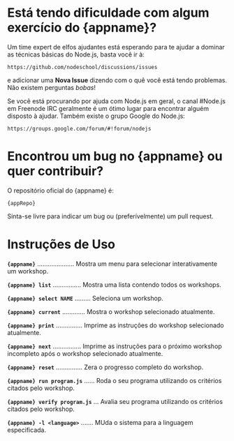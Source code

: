 # Está tendo dificuldade com algum exercício do {appname}?

Um time expert de elfos ajudantes está esperando para te ajudar a dominar as técnicas básicas do Node.js, basta você ir à:

    https://github.com/nodeschool/discussions/issues

e adicionar uma __Nova Issue__ dizendo com o quê você está tendo problemas. Não existem perguntas _bobas_!

Se você está procurando por ajuda com Node.js em geral, o canal #Node.js em Freenode IRC geralmente é um ótimo lugar para encontrar alguém disposto à ajudar. Também existe o grupo Google do Node.js:

    https://groups.google.com/forum/#!forum/nodejs

# Encontrou um bug no {appname} ou quer contribuir?

O repositório oficial do {appname} é:

    {appRepo}

Sinta-se livre para indicar um bug ou (preferívelmente) um pull request.

# Instruções de Uso

__`{appname}`__ ..................... Mostra um menu para selecionar interativamente um workshop.

__`{appname} list`__ ................ Mostra uma lista contendo todos os workshops.

__`{appname} select NAME`__ ......... Seleciona um workshop.

__`{appname} current`__ ............. Mostra o workshop selecionado atualmente.

__`{appname} print`__ ............... Imprime as instruções do workshop selecionado atualmente.

__`{appname} next`__ ................ Imprime as instruções para o próximo workshop incompleto após o workshop selecionado atualmente.

__`{appname} reset`__ ............... Zera o progresso completo do workshop.

__`{appname} run program.js`__ ...... Roda o seu programa utilizando os critérios citados pelo workshop.

__`{appname} verify program.js`__ ... Avalia seu programa utilizando os critérios citados pelo workshop.

__`{appname} -l <language>`__ ....... MUda o sistema para a linguagem especificada.
